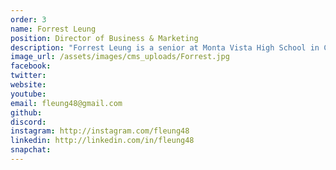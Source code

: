 ```yaml
---
order: 3
name: Forrest Leung
position: Director of Business & Marketing
description: "Forrest Leung is a senior at Monta Vista High School in California, with interests in computational finance, mechatronic engineering and graphic design. At HAX, he is the Co-Director of Business & Marketing, where he manages partnerships with organizations, along with overseeing social media campaigns. Outside of HAX, he is heavily involved with the Bay Area CS community, running events like MatadorHacks, OmniHacks, FrontierHacks, and GenHacks, as well as serving as the Regional Manager for CodeDay Bay Area. In his free time, he enjoys hanging out with friends, playing golf, and listening to music!"
image_url: /assets/images/cms_uploads/Forrest.jpg
facebook: 
twitter: 
website: 
youtube: 
email: fleung48@gmail.com
github: 
discord: 
instagram: http://instagram.com/fleung48
linkedin: http://linkedin.com/in/fleung48
snapchat: 
---
```

